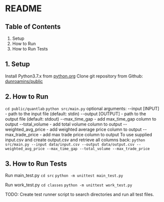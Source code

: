 # README

## Table of Contents

1. Setup
2. How to Run
3. How to Run Tests

## 1. Setup

Install Python3.7.x from [python.org](http://python.org)
Clone git repository from Github: [dunroamins/public](https://github.com/dunroamins/public.git)

## 2. How to Run

`cd public/quantlab`
`python src/main.py`
optional arguments:
--input [INPUT] - path to the input file (default: stdin)
--output [OUTPUT] - path to the output file (default: stdout)
--max_time_gap - add max_time_gap column to output
--total_volume - add total volume column to output
--weighted_avg_price - add weighted average price column to output
--max_trade_price - add max trade price column to output
To use supplied input.csv and create output.csv and retrieve all columns back:
`python src/main.py --input data/input.csv --output data/output.csv --weighted_avg_price --max_time_gap --total_volume --max_trade_price`

## 3. How to Run Tests

Run main_test.py
`cd src`
`python -m unittest main_test.py`

Run work_test.py
`cd classes`
`python -m unittest work_test.py`

TODO: Create test runner script to search directories and run all test files.
